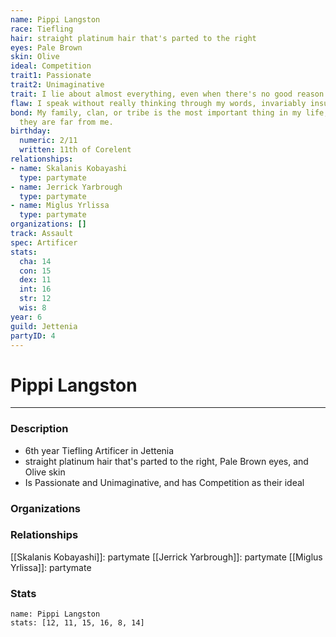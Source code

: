 ```yaml
---
name: Pippi Langston
race: Tiefling
hair: straight platinum hair that's parted to the right
eyes: Pale Brown
skin: Olive
ideal: Competition
trait1: Passionate
trait2: Unimaginative
trait: I lie about almost everything, even when there's no good reason to.
flaw: I speak without really thinking through my words, invariably insulting others.
bond: My family, clan, or tribe is the most important thing in my life, even when
  they are far from me.
birthday:
  numeric: 2/11
  written: 11th of Corelent
relationships:
- name: Skalanis Kobayashi
  type: partymate
- name: Jerrick Yarbrough
  type: partymate
- name: Miglus Yrlissa
  type: partymate
organizations: []
track: Assault
spec: Artificer
stats:
  cha: 14
  con: 15
  dex: 11
  int: 16
  str: 12
  wis: 8
year: 6
guild: Jettenia
partyID: 4
---
```

# Pippi Langston
---
### Description
- 6th year Tiefling Artificer in Jettenia
- straight platinum hair that's parted to the right, Pale Brown eyes, and Olive skin
- Is Passionate and Unimaginative, and has Competition as their ideal

### Organizations
### Relationships
[[Skalanis Kobayashi]]: partymate
[[Jerrick Yarbrough]]: partymate
[[Miglus Yrlissa]]: partymate
### Stats
```statblock
name: Pippi Langston
stats: [12, 11, 15, 16, 8, 14]
```